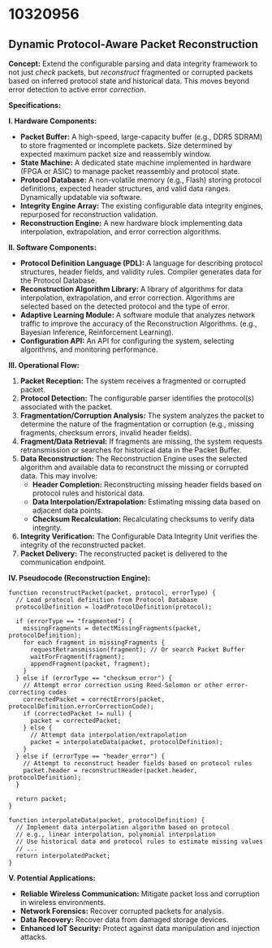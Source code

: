 # 10320956

## Dynamic Protocol-Aware Packet Reconstruction

**Concept:** Extend the configurable parsing and data integrity framework to not just *check* packets, but *reconstruct* fragmented or corrupted packets based on inferred protocol state and historical data. This moves beyond error detection to active error *correction*.

**Specifications:**

**I. Hardware Components:**

*   **Packet Buffer:** A high-speed, large-capacity buffer (e.g., DDR5 SDRAM) to store fragmented or incomplete packets. Size determined by expected maximum packet size and reassembly window.
*   **State Machine:** A dedicated state machine implemented in hardware (FPGA or ASIC) to manage packet reassembly and protocol state.
*   **Protocol Database:** A non-volatile memory (e.g., Flash) storing protocol definitions, expected header structures, and valid data ranges.  Dynamically updatable via software.
*   **Integrity Engine Array:**  The existing configurable data integrity engines, repurposed for reconstruction validation.
*   **Reconstruction Engine:** A new hardware block implementing data interpolation, extrapolation, and error correction algorithms.

**II. Software Components:**

*   **Protocol Definition Language (PDL):** A language for describing protocol structures, header fields, and validity rules.  Compiler generates data for the Protocol Database.
*   **Reconstruction Algorithm Library:**  A library of algorithms for data interpolation, extrapolation, and error correction. Algorithms are selected based on the detected protocol and the type of error.
*   **Adaptive Learning Module:**  A software module that analyzes network traffic to improve the accuracy of the Reconstruction Algorithms. (e.g., Bayesian Inference, Reinforcement Learning).
*   **Configuration API:** An API for configuring the system, selecting algorithms, and monitoring performance.

**III. Operational Flow:**

1.  **Packet Reception:** The system receives a fragmented or corrupted packet.
2.  **Protocol Detection:** The configurable parser identifies the protocol(s) associated with the packet.
3.  **Fragmentation/Corruption Analysis:** The system analyzes the packet to determine the nature of the fragmentation or corruption (e.g., missing fragments, checksum errors, invalid header fields).
4.  **Fragment/Data Retrieval:** If fragments are missing, the system requests retransmission or searches for historical data in the Packet Buffer.
5.  **Data Reconstruction:**  The Reconstruction Engine uses the selected algorithm and available data to reconstruct the missing or corrupted data. This may involve:
    *   **Header Completion:** Reconstructing missing header fields based on protocol rules and historical data.
    *   **Data Interpolation/Extrapolation:** Estimating missing data based on adjacent data points.
    *   **Checksum Recalculation:** Recalculating checksums to verify data integrity.
6.  **Integrity Verification:** The Configurable Data Integrity Unit verifies the integrity of the reconstructed packet.
7.  **Packet Delivery:**  The reconstructed packet is delivered to the communication endpoint.

**IV. Pseudocode (Reconstruction Engine):**

```
function reconstructPacket(packet, protocol, errorType) {
  // Load protocol definition from Protocol Database
  protocolDefinition = loadProtocolDefinition(protocol);

  if (errorType == "fragmented") {
    missingFragments = detectMissingFragments(packet, protocolDefinition);
    for each fragment in missingFragments {
      requestRetransmission(fragment); // Or search Packet Buffer
      waitForFragment(fragment);
      appendFragment(packet, fragment);
    }
  } else if (errorType == "checksum_error") {
    // Attempt error correction using Reed-Solomon or other error-correcting codes
    correctedPacket = correctErrors(packet, protocolDefinition.errorCorrectionCode);
    if (correctedPacket != null) {
      packet = correctedPacket;
    } else {
      // Attempt data interpolation/extrapolation
      packet = interpolateData(packet, protocolDefinition);
    }
  } else if (errorType == "header_error") {
    // Attempt to reconstruct header fields based on protocol rules
    packet.header = reconstructHeader(packet.header, protocolDefinition);
  }

  return packet;
}

function interpolateData(packet, protocolDefinition) {
  // Implement data interpolation algorithm based on protocol
  // e.g., linear interpolation, polynomial interpolation
  // Use historical data and protocol rules to estimate missing values
  // ...
  return interpolatedPacket;
}
```

**V. Potential Applications:**

*   **Reliable Wireless Communication:** Mitigate packet loss and corruption in wireless environments.
*   **Network Forensics:** Recover corrupted packets for analysis.
*   **Data Recovery:** Recover data from damaged storage devices.
*   **Enhanced IoT Security:** Protect against data manipulation and injection attacks.